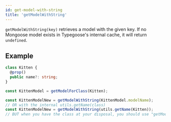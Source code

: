 ```yaml
---
id: get-model-with-string
title: 'getModelWithString'
---
```


`getModelWithString(key)` retrieves a model with the given key. If no Mongoose model exists in Typegoose's internal cache, it will return `undefined`.

## Example

```ts
class Kitten {
  @prop()
  public name?: string;
}

const KittenModel = getModelForClass(Kitten);

const KittenModelNew = getModelWithString(KittenModel.modelName);
// OR with the internal utils.getName(class)
const KittenModelNew = getModelWithString(utils.getName(Kitten));
// BUT when you have the class at your disposal, you should use "getModelForClass" - it will return the already compiled model
```
